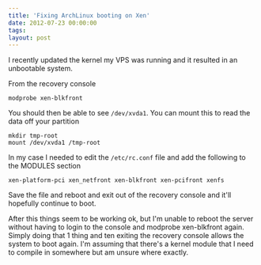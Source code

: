 ```yaml
---
title: 'Fixing ArchLinux booting on Xen'
date: 2012-07-23 00:00:00 
tags: 
layout: post
---
```

I recently updated the kernel my VPS was running and it resulted in an unbootable system.

From the recovery console

```
modprobe xen-blkfront
```

You should then be able to see `/dev/xvda1`. You can mount this to read the data off your partition

```
mkdir tmp-root
mount /dev/xvda1 /tmp-root
```

In my case I needed to edit the `/etc/rc.conf` file and add the following to the MODULES section

```
xen-platform-pci xen_netfront xen-blkfront xen-pcifront xenfs
```

Save the file and reboot and exit out of the recovery console and it'll hopefully continue to boot.

After this things seem to be working ok, but I'm unable to reboot the server without having to login to the console and modprobe xen-blkfront again. Simply doing that 1 thing and ten exiting the recovery console allows the system to boot again. I'm assuming that there's a kernel module that I need to compile in somewhere but am unsure where exactly.
